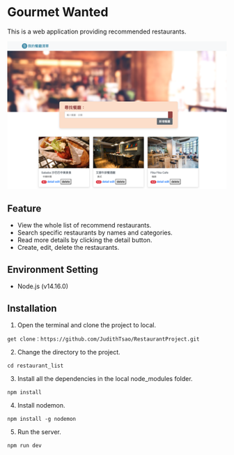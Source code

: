 # Gourmet Wanted
This is a web application providing recommended restaurants.

![GITHUB]( https://github.com/JudithTsao/RestaurantProject/blob/main/Restaurant%20homepage.png "Restaurant homepage")

## Feature
* View the whole list of recommend restaurants.
* Search specific restaurants by names and categories.
* Read more details by clicking the detail button.
* Create, edit, delete the restaurants.

## Environment Setting
* Node.js (v14.16.0)

## Installation
1. Open the terminal and clone the project to local.
```
get clone：https://github.com/JudithTsao/RestaurantProject.git
```

2. Change the directory to the project.
```
cd restaurant_list
```

3. Install all the dependencies in the local node_modules folder.
```
npm install
```

4. Install nodemon.
```
npm install -g nodemon
```

5. Run the server.
```
npm run dev
```
